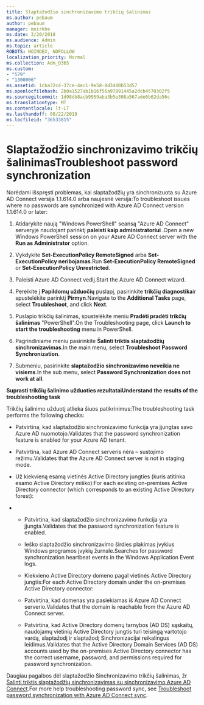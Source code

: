 ```yaml
---
title: Slaptažodžio sinchronizavimo trikčių šalinimas
ms.author: pebaum
author: pebaum
manager: mnirkhe
ms.date: 3/20/2018
ms.audience: Admin
ms.topic: article
ROBOTS: NOINDEX, NOFOLLOW
localization_priority: Normal
ms.collection: Adm_O365
ms.custom:
- "579"
- "1300006"
ms.assetid: 1cba32c4-37ce-4ec1-9e58-8d3440b53d57
ms.openlocfilehash: 2b0a1527ab1b16f56a97891445a2dcb4570302f5
ms.sourcegitcommit: 1d98db8acb9959aba3b5e308a567ade6b62da56c
ms.translationtype: MT
ms.contentlocale: lt-LT
ms.lasthandoff: 08/22/2019
ms.locfileid: "36533815"
---
```

# <a name="troubleshoot-password-synchronization"></a><span data-ttu-id="36535-102">Slaptažodžio sinchronizavimo trikčių šalinimas</span><span class="sxs-lookup"><span data-stu-id="36535-102">Troubleshoot password synchronization</span></span>

<span data-ttu-id="36535-103">Norėdami išspręsti problemas, kai slaptažodžių yra sinchronizuota su Azure AD Connect versija 1.1.614.0 arba naujesnė versija:</span><span class="sxs-lookup"><span data-stu-id="36535-103">To troubleshoot issues where no passwords are synchronized with Azure AD Connect version 1.1.614.0 or later:</span></span>
  
1. <span data-ttu-id="36535-104">Atidarykite naują "Windows PowerShell" seansą "Azure AD Connect" serveryje naudojant parinktį **paleisti kaip administratoriui** .</span><span class="sxs-lookup"><span data-stu-id="36535-104">Open a new Windows PowerShell session on your Azure AD Connect server with the **Run as Administrator** option.</span></span>

2. <span data-ttu-id="36535-105">Vykdykite **Set-ExecutionPolicy RemoteSigned** arba **Set-ExecutionPolicy neribojamas**.</span><span class="sxs-lookup"><span data-stu-id="36535-105">Run **Set-ExecutionPolicy RemoteSigned** or **Set-ExecutionPolicy Unrestricted**.</span></span>

3. <span data-ttu-id="36535-106">Paleisti Azure AD Connect vedlį.</span><span class="sxs-lookup"><span data-stu-id="36535-106">Start the Azure AD Connect wizard.</span></span>

4. <span data-ttu-id="36535-107">Pereikite į **Papildomų užduočių** puslapį, pasirinkite **trikčių diagnostika**ir spustelėkite parinktį **Pirmyn**.</span><span class="sxs-lookup"><span data-stu-id="36535-107">Navigate to the **Additional Tasks** page, select **Troubleshoot**, and click **Next**.</span></span>

5. <span data-ttu-id="36535-108">Puslapio trikčių šalinimas, spustelėkite meniu **Pradėti pradėti trikčių šalinimas** "PowerShell".</span><span class="sxs-lookup"><span data-stu-id="36535-108">On the Troubleshooting page, click **Launch to start the troubleshooting** menu in PowerShell.</span></span>

6. <span data-ttu-id="36535-109">Pagrindiniame meniu pasirinkite **Šalinti triktis slaptažodžių sinchronizavimas**.</span><span class="sxs-lookup"><span data-stu-id="36535-109">In the main menu, select **Troubleshoot Password Synchronization**.</span></span>

7. <span data-ttu-id="36535-110">Submeniu, pasirinkite **slaptažodžio sinchronizavimo neveikia ne visiems**.</span><span class="sxs-lookup"><span data-stu-id="36535-110">In the sub menu, select **Password Synchronization does not work at all**.</span></span>

<span data-ttu-id="36535-111">**Suprasti trikčių šalinimo užduoties rezultatai**</span><span class="sxs-lookup"><span data-stu-id="36535-111">**Understand the results of the troubleshooting task**</span></span>
  
<span data-ttu-id="36535-112">Trikčių šalinimo užduotį atlieka šiuos patikrinimus:</span><span class="sxs-lookup"><span data-stu-id="36535-112">The troubleshooting task performs the following checks:</span></span>
  
- <span data-ttu-id="36535-113">Patvirtina, kad slaptažodžio sinchronizavimo funkcija yra įjungtas savo Azure AD nuomotojo.</span><span class="sxs-lookup"><span data-stu-id="36535-113">Validates that the password synchronization feature is enabled for your Azure AD tenant.</span></span>

- <span data-ttu-id="36535-114">Patvirtina, kad Azure AD Connect serveris nėra – sustojimo režimu.</span><span class="sxs-lookup"><span data-stu-id="36535-114">Validates that the Azure AD Connect server is not in staging mode.</span></span>

- <span data-ttu-id="36535-115">Už kiekvieną esamą vietinės Active Directory jungties (kuris atitinka esamo Active Directory miško):</span><span class="sxs-lookup"><span data-stu-id="36535-115">For each existing on-premises Active Directory connector (which corresponds to an existing Active Directory forest):</span></span>

- 
  - <span data-ttu-id="36535-116">Patvirtina, kad slaptažodžio sinchronizavimo funkcija yra įjungta.</span><span class="sxs-lookup"><span data-stu-id="36535-116">Validates that the password synchronization feature is enabled.</span></span>

  - <span data-ttu-id="36535-117">Ieško slaptažodžio sinchronizavimo širdies plakimas įvykius Windows programos įvykių žurnale.</span><span class="sxs-lookup"><span data-stu-id="36535-117">Searches for password synchronization heartbeat events in the Windows Application Event logs.</span></span>

  - <span data-ttu-id="36535-118">Kiekvieno Active Directory domeno pagal vietinės Active Directory jungtis:</span><span class="sxs-lookup"><span data-stu-id="36535-118">For each Active Directory domain under the on-premises Active Directory connector:</span></span>

  - <span data-ttu-id="36535-119">Patvirtina, kad domenas yra pasiekiamas iš Azure AD Connect serverio.</span><span class="sxs-lookup"><span data-stu-id="36535-119">Validates that the domain is reachable from the Azure AD Connect server.</span></span>

  - <span data-ttu-id="36535-120">Patvirtina, kad Active Directory domenų tarnybos (AD DS) sąskaitų, naudojamų vietinių Active Directory jungtis turi teisingą vartotojo vardą, slaptažodį ir slaptažodį Sinchronizacijai reikalingus leidimus.</span><span class="sxs-lookup"><span data-stu-id="36535-120">Validates that the Active Directory Domain Services (AD DS) accounts used by the on-premises Active Directory connector has the correct username, password, and permissions required for password synchronization.</span></span>

<span data-ttu-id="36535-121">Daugiau pagalbos dėl slaptažodžio Sinchronizavimo trikčių šalinimas, žr [Šalinti triktis slaptažodžių sinchronizavimas su sinchronizavimo Azure AD Connect](https://docs.microsoft.com/azure/active-directory/connect/active-directory-aadconnectsync-troubleshoot-password-synchronization).</span><span class="sxs-lookup"><span data-stu-id="36535-121">For more help troubleshooting password sync, see [Troubleshoot password synchronization with Azure AD Connect sync](https://docs.microsoft.com/azure/active-directory/connect/active-directory-aadconnectsync-troubleshoot-password-synchronization).</span></span>
  
